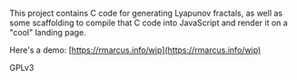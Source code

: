 This project contains C code for generating Lyapunov fractals, as well as some scaffolding to compile that C code into JavaScript and render it on a "cool" landing page.

Here's a demo: [https://rmarcus.info/wip](https://rmarcus.info/wip)

GPLv3
